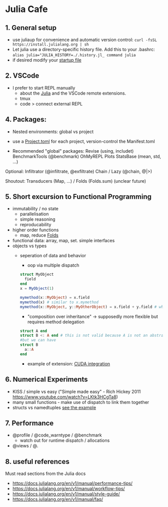 # Julia Cafe

## 1. General setup
- use juliaup for convenience and automatic version control:
  `curl -fsSL https://install.julialang.org | sh`
- Let julia use a directory-specific history file. Add this to your .bashrc:
  `alias julia="JULIA_HISTORY=./.history.jl_ command julia`
- if desired modify your [startup file](startup.jl)

## 2. VSCode
- I prefer to start REPL manually
  - about the [Julia](https://www.julia-vscode.org/docs/stable/) and the VSCode remote extensions.
  - tmux
  - code > connect external REPL


## 4. Packages:
- Nested environments: global vs project
- use a [Project.toml](assets/ISOKANN/Project.toml) for each project, version-control the Manifest.toml

- Recommended "global" packages:
Revise (using, includet)
BenchmarkTools (@benchmark)
OhMyREPL
Plots
StatsBase (mean, std, ...)

Optional:
Infiltrator (@infiltrate, @exfiltrate)
Chain / Lazy (@chain, @|>)

Shoutout:
Transducers (Map, ...) / Folds (Folds.sum) (unclear future)

## 5. Short excursion to Functional Programming
- immutability / no state
  - parallelisation
  - simple reasoning
  - reproducability
- higher order functions 
  - map, reduce [Folds](assets/advent-of-code/2023/9.jl)
- functional data: array, map, set. simple interfaces
- objects vs types
  - seperation of data and behavior
    - oop via multiple dispatch

    ```julia
    struct MyObject
      field
    end
    x = MyObject(1)

    mymethod(x::MyObject) = x.field
    mymethod(x) # similar to x.mymethod
    mymethod(x::MyObject, y::MyOtherObject) = x.field + y.field # where do we put this in oop?
    ```

    - "composition over inheritance" -> supposedly more flexible but requires method delegation
    ```julia 
    struct A end
    struct B <: A end # this is not valid because A is not an abstract type
    #but we can have
    struct B
      a::A
    end

    ```

    - example of extension: [CUDA integration](assets/ISOKANN/src/cuda.jl)

## 6. Numerical Experiments
- KISS / simple vs easy ("Simple made easy" - Rich Hickey 2011 https://www.youtube.com/watch?v=LKtk3HCgTa8)
- many small functions - make use of dispatch to link them together
- structs vs namedtuples [see the example](src/example.jl)

## 7. Performance
- @profile / @code_warntype / @benchmark
  - watch out for runtime dispatch / allocations
- @views / @.


## 8. useful references 
Must read sections from the Julia docs
- https://docs.julialang.org/en/v1/manual/performance-tips/
- https://docs.julialang.org/en/v1/manual/workflow-tips/
- https://docs.julialang.org/en/v1/manual/style-guide/
- https://docs.julialang.org/en/v1/manual/faq/